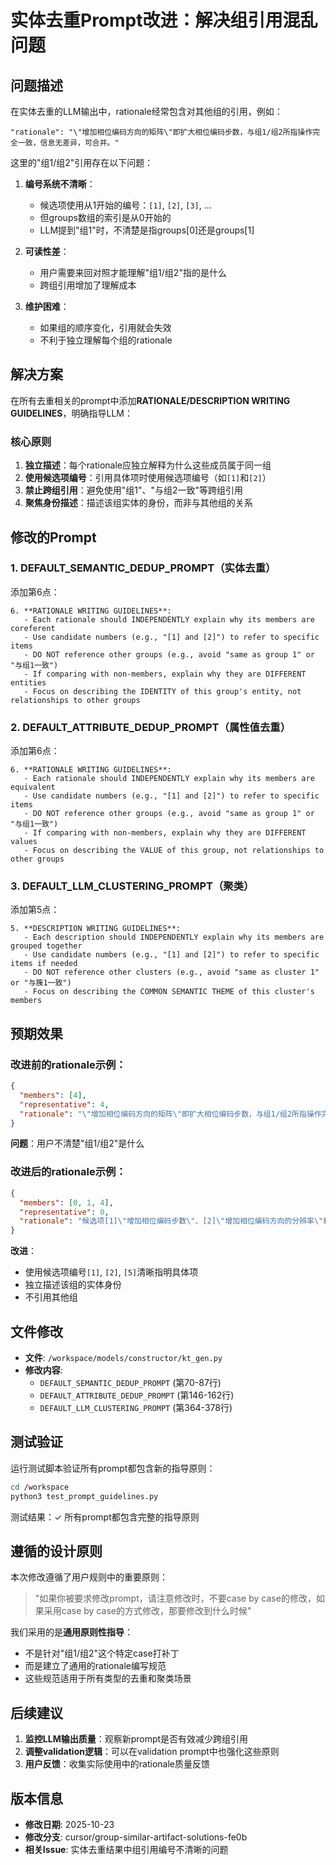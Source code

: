 # 实体去重Prompt改进：解决组引用混乱问题

## 问题描述

在实体去重的LLM输出中，rationale经常包含对其他组的引用，例如：

```
"rationale": "\"增加相位编码方向的矩阵\"即扩大相位编码步数，与组1/组2所指操作完全一致，信息无差异，可合并。"
```

这里的"组1/组2"引用存在以下问题：

1. **编号系统不清晰**：
   - 候选项使用从1开始的编号：`[1]`, `[2]`, `[3]`, ...
   - 但groups数组的索引是从0开始的
   - LLM提到"组1"时，不清楚是指groups[0]还是groups[1]

2. **可读性差**：
   - 用户需要来回对照才能理解"组1/组2"指的是什么
   - 跨组引用增加了理解成本

3. **维护困难**：
   - 如果组的顺序变化，引用就会失效
   - 不利于独立理解每个组的rationale

## 解决方案

在所有去重相关的prompt中添加**RATIONALE/DESCRIPTION WRITING GUIDELINES**，明确指导LLM：

### 核心原则

1. **独立描述**：每个rationale应独立解释为什么这些成员属于同一组
2. **使用候选项编号**：引用具体项时使用候选项编号（如`[1]`和`[2]`）
3. **禁止跨组引用**：避免使用"组1"、"与组2一致"等跨组引用
4. **聚焦身份描述**：描述该组实体的身份，而非与其他组的关系

## 修改的Prompt

### 1. DEFAULT_SEMANTIC_DEDUP_PROMPT（实体去重）

添加第6点：
```
6. **RATIONALE WRITING GUIDELINES**:
   - Each rationale should INDEPENDENTLY explain why its members are coreferent
   - Use candidate numbers (e.g., "[1] and [2]") to refer to specific items
   - DO NOT reference other groups (e.g., avoid "same as group 1" or "与组1一致")
   - If comparing with non-members, explain why they are DIFFERENT entities
   - Focus on describing the IDENTITY of this group's entity, not relationships to other groups
```

### 2. DEFAULT_ATTRIBUTE_DEDUP_PROMPT（属性值去重）

添加第6点：
```
6. **RATIONALE WRITING GUIDELINES**:
   - Each rationale should INDEPENDENTLY explain why its members are equivalent
   - Use candidate numbers (e.g., "[1] and [2]") to refer to specific items
   - DO NOT reference other groups (e.g., avoid "same as group 1" or "与组1一致")
   - If comparing with non-members, explain why they are DIFFERENT values
   - Focus on describing the VALUE of this group, not relationships to other groups
```

### 3. DEFAULT_LLM_CLUSTERING_PROMPT（聚类）

添加第5点：
```
5. **DESCRIPTION WRITING GUIDELINES**:
   - Each description should INDEPENDENTLY explain why its members are grouped together
   - Use candidate numbers (e.g., "[1] and [2]") to refer to specific items if needed
   - DO NOT reference other clusters (e.g., avoid "same as cluster 1" or "与簇1一致")
   - Focus on describing the COMMON SEMANTIC THEME of this cluster's members
```

## 预期效果

### 改进前的rationale示例：
```json
{
  "members": [4],
  "representative": 4,
  "rationale": "\"增加相位编码方向的矩阵\"即扩大相位编码步数，与组1/组2所指操作完全一致，信息无差异，可合并。"
}
```

**问题**：用户不清楚"组1/组2"是什么

### 改进后的rationale示例：
```json
{
  "members": [0, 1, 4],
  "representative": 0,
  "rationale": "候选项[1]\"增加相位编码步数\"、[2]\"增加相位编码方向的分辨率\"和[5]\"增加相位编码方向的矩阵\"都指向同一操作：在相位编码方向采集更多步级以提升空间分辨率。这三个表述是同一技术手段的不同表达方式，具有引用一致性。"
}
```

**改进**：
- 使用候选项编号`[1]`, `[2]`, `[5]`清晰指明具体项
- 独立描述该组的实体身份
- 不引用其他组

## 文件修改

- **文件**: `/workspace/models/constructor/kt_gen.py`
- **修改内容**:
  - `DEFAULT_SEMANTIC_DEDUP_PROMPT` (第70-87行)
  - `DEFAULT_ATTRIBUTE_DEDUP_PROMPT` (第146-162行)
  - `DEFAULT_LLM_CLUSTERING_PROMPT` (第364-378行)

## 测试验证

运行测试脚本验证所有prompt都包含新的指导原则：

```bash
cd /workspace
python3 test_prompt_guidelines.py
```

测试结果：✓ 所有prompt都包含完整的指导原则

## 遵循的设计原则

本次修改遵循了用户规则中的重要原则：

> "如果你被要求修改prompt，请注意修改时，不要case by case的修改，如果采用case by case的方式修改，那要修改到什么时候"

我们采用的是**通用原则性指导**：
- 不是针对"组1/组2"这个特定case打补丁
- 而是建立了通用的rationale编写规范
- 这些规范适用于所有类型的去重和聚类场景

## 后续建议

1. **监控LLM输出质量**：观察新prompt是否有效减少跨组引用
2. **调整validation逻辑**：可以在validation prompt中也强化这些原则
3. **用户反馈**：收集实际使用中的rationale质量反馈

## 版本信息

- **修改日期**: 2025-10-23
- **修改分支**: cursor/group-similar-artifact-solutions-fe0b
- **相关Issue**: 实体去重结果中组引用编号不清晰的问题
